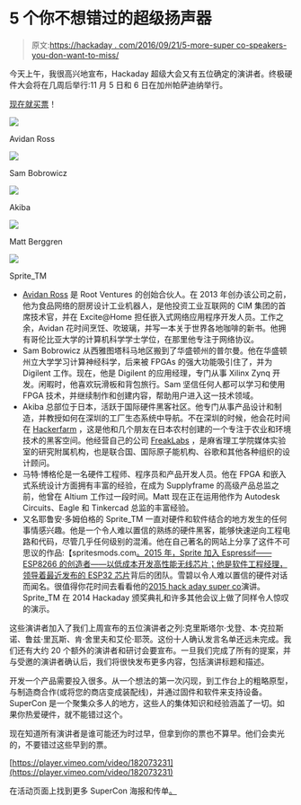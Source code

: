 # 5 个你不想错过的超级扬声器

> 原文:[https://hackaday . com/2016/09/21/5-more-super co-speakers-you-don-want-to-miss/](https://hackaday.com/2016/09/21/5-more-supercon-speakers-you-dont-want-to-miss/)

今天上午，我很高兴地宣布，Hackaday 超级大会又有五位确定的演讲者。终极硬件大会将在几周后举行:11 月 5 日和 6 日在加州帕萨迪纳举行。

[现在就买票](http://www.eventbrite.com/e/hackaday-superconference-2016-tickets-27343845177?aff=921announce)！

![](../Images/17e2a465bc022126aec925110f615a2f.png)

Avidan Ross

![](../Images/80b7ed025b3fe33e1f6c39fb70c37d18.png)

Sam Bobrowicz

![](../Images/e33f058cab1233eba0a293782cca4f42.png)

Akiba

![](../Images/e6f214cdd7edbd3bd76dd4a37242837b.png)

Matt Berggren

![](../Images/6e1a050063831c693093e6992732413b.png)

Sprite_TM

*   [Avidan Ross](https://twitter.com/avidanross) 是 Root Ventures 的创始合伙人。在 2013 年创办该公司之前，他为食品网络的厨房设计工业机器人，是他投资工业互联网的 CIM 集团的首席技术官，并在 Excite@Home 担任嵌入式网络应用程序开发人员。工作之余，Avidan 花时间烹饪、吹玻璃，并写一本关于世界各地咖啡的新书。他拥有哥伦比亚大学的计算机科学学士学位，在那里他专注于网络协议。
*   Sam Bobrowicz 从西雅图塔科马地区搬到了华盛顿州的普尔曼。他在华盛顿州立大学学习计算神经科学，后来被 FPGAs 的强大功能吸引住了，并为 Digilent 工作。现在，他是 Digilent 的应用经理，专门从事 Xilinx Zynq 开发。闲暇时，他喜欢玩滑板和背包旅行。Sam 坚信任何人都可以学习和使用 FPGA 技术，并继续制作和创建内容，帮助用户进入这一技术领域。
*   Akiba 总部位于日本，活跃于国际硬件黑客社区。他专门从事产品设计和制造，并教授如何在深圳的工厂生态系统中导航。不在深圳的时候，他会花时间在 [Hackerfarm](http://www.hackerfarm.jp/) ，这是他和几个朋友在日本农村创建的一个专注于农业和环境技术的黑客空间。他经营自己的公司 [FreakLabs](http://www.freaklabs.org/) ，是麻省理工学院媒体实验室的研究附属机构，也是联合国、国际原子能机构、谷歌和其他各种组织的设计顾问。
*   马特·博格伦是一名硬件工程师、程序员和产品开发人员。他在 FPGA 和嵌入式系统设计方面拥有丰富的经验，在成为 Supplyframe 的高级产品总监之前，他曾在 Altium 工作过一段时间。Matt 现在正在运用他作为 Autodesk Circuits、Eagle 和 Tinkercad 总监的丰富经验。
*   又名耶鲁安·多姆伯格的 Sprite_TM 一直对硬件和软件结合的地方发生的任何事情感兴趣。他是一个令人难以置信的熟练的硬件黑客，能够快速逆向工程电路和代码，尽管几乎任何级别的混淆。他在自己著名的网站上分享了这件不可思议的作品:【spritesmods.com[。2015 年，Sprite 加入 Espressif——ESP8266 的创造者——以低成本开发高性能无线芯片；他是软件工程经理，领导着](http://spritesmods.com)[最近发布的 ESP32 芯片](http://hackaday.com/2016/09/15/esp32-hands-on-awesome-promise/)背后的团队。雪碧以令人难以置信的硬件对话而闻名。很值得你花时间去看看他的[2015 hack aday super co](http://hackaday.com/2015/11/24/building-the-infinite-matrix-of-tamagotchis/)演讲。Sprite_TM 在 2014 Hackaday 颁奖典礼和许多其他会议上做了同样令人惊叹的演示。

这些演讲者加入了我们上周宣布的五位演讲者之列:克里斯塔尔·戈登、本·克拉斯诺、鲁兹·里瓦斯、肯·舍里夫和艾伦·耶茨。这份十人确认发言名单还远未完成。我们还有大约 20 个额外的演讲者和研讨会要宣布。一旦我们完成了所有的提案，并与受邀的演讲者确认后，我们将很快发布更多内容，包括演讲标题和描述。

开发一个产品需要投入很多。从一个想法的第一次闪现，到工作台上的粗略原型，与制造商合作(或将您的商店变成装配线)，并通过固件和软件来支持设备。SuperCon 是一个聚集众多人的地方，这些人的集体知识和经验涵盖了一切。如果你热爱硬件，就不能错过这个。

现在知道所有演讲者是谁可能还为时过早，但拿到你的票也不算早。他们会卖光的，不要错过这些早到的票。

[https://player.vimeo.com/video/182073231](https://player.vimeo.com/video/182073231)

在活动页面上找到更多 SuperCon 海报和传单[。](https://hackaday.io/event/12753-2016-hackaday-superconference)
